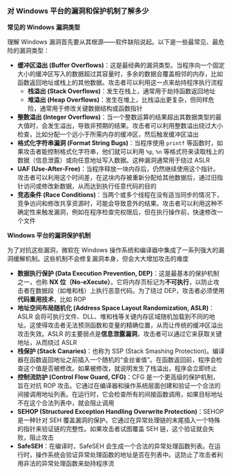 ### 对 Windows 平台的漏洞和保护机制了解多少

**常见的 Windows 漏洞类型**

理解 Windows 漏洞首先要从其根源——软件缺陷说起。以下是一些最常见、最危险的漏洞类型：

- **缓冲区溢出 (Buffer Overflows)**：这是最经典的漏洞类型。当程序向一个固定大小的缓冲区写入的数据超过其容量时，多余的数据会覆盖相邻的内存，比如函数返回地址或栈上的其他数据。攻击者可以利用这一点来劫持程序执行流程
  - **栈溢出 (Stack Overflows)**：发生在栈上，通常用于劫持函数返回地址
  - **堆溢出 (Heap Overflows)**：发生在堆上，比栈溢出更复杂，但同样危险，通常用于修改关键数据结构或函数指针
- **整数溢出 (Integer Overflows)**：当一个整数运算的结果超出其数据类型的最大值时，会发生溢出，导致非预期的结果。攻击者可以利用整数溢出绕过大小检查，比如分配一个远小于所需内存的缓冲区，然后触发缓冲区溢出
- **格式化字符串漏洞 (Format String Bugs)**：当程序使用 `printf` 等函数时，如果攻击者能控制格式化字符串，他们就可以利用 `%p`, `%n` 等格式符来读取栈上的数据（信息泄露）或向任意地址写入数据。这种漏洞通常用于绕过 ASLR
- **UAF (Use-After-Free)**：当程序释放一块内存后，仍然继续使用这个指针。攻击者可以利用这个时间差，在这块内存被重新分配给其他数据后，通过旧指针访问或修改新数据，从而达到执行任意代码的目的
- **竞态条件 (Race Conditions)**：当两个或多个线程在没有适当同步的情况下，竞争访问和修改共享资源时，可能会导致意外的结果。攻击者可以利用这种不确定性来触发漏洞，例如在程序检查完权限后，但在执行操作前，快速修改一个文件

**Windows 平台的漏洞保护机制**

为了对抗这些漏洞，微软在 Windows 操作系统和编译器中集成了一系列强大的漏洞缓解机制。这些机制不会修复漏洞本身，但会大大增加攻击的难度

- **数据执行保护 (Data Execution Prevention, DEP)**：这是最基本的保护机制之一，也称 **NX 位（No-eXecute）**。它将内存页标记为**不可执行**，以防止攻击者在数据段（如堆和栈）上执行恶意代码。为了绕过 DEP，攻击者必须使用**代码重用技术**，比如 ROP
- **地址空间布局随机化 (Address Space Layout Randomization, ASLR)**：ASLR 会将可执行文件、DLL、堆和栈等关键内存区域随机加载到不同的地址。这使得攻击者无法预测函数和变量的精确位置，从而让传统的缓冲区溢出攻击失效。ASLR 的主要弱点是**信息泄露漏洞**，攻击者可以通过它来获取关键地址，从而绕过 ASLR
- **栈保护 (Stack Canaries)**：也称为 SSP (Stack Smashing Protection)。编译器在函数返回地址之前插入一个随机的“金丝雀值”。在函数返回前，程序会检查这个值是否被修改。如果被修改，就说明发生了栈溢出，程序会立即终止
- **控制流防护 (Control Flow Guard, CFG)**：CFG 是一个更高级的保护机制，旨在对抗 ROP 攻击。它通过在编译器和操作系统层面创建和验证一个合法的间接调用地址列表。在运行时，它会检查所有的间接函数调用，如果目标地址不在这个合法列表中，就会阻止调用
- **SEHOP (Structured Exception Handling Overwrite Protection)**：SEHOP 是一种针对 SEH 覆盖漏洞的保护。它通过在异常处理链的末尾插入一个特殊的指针来验证链的完整性。如果攻击者试图覆盖 SEH 链，这个验证就会失败，阻止攻击
- **SafeSEH**：在编译时，SafeSEH 会生成一个合法的异常处理函数列表。在运行时，操作系统会验证异常处理函数的地址是否在列表中。这防止了攻击者利用非法的异常处理函数来劫持程序流